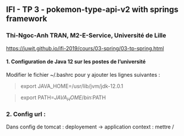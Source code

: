## IFI - TP 3 - pokemon-type-api-v2 with springs framework

### Thi-Ngoc-Anh TRAN, M2-E-Service, Université de Lille

https://juwit.github.io/ifi-2019/cours/03-spring/03-tp-spring.html

#### 1. Configuration de Java 12 sur les postes de l’université
Modifier le fichier ~/.bashrc pour y ajouter les lignes suivantes :

> export JAVA_HOME=/usr/lib/jvm/jdk-12.0.1

> export PATH=$JAVA_HOME/bin:$PATH

### 2. Config url :
Dans config de tomcat : deployement -> application context : mettre /